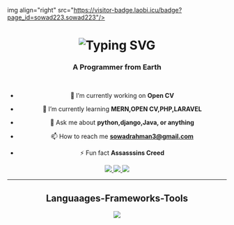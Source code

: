 img align="right" src="https://visitor-badge.laobi.icu/badge?page_id=sowad223.sowad223"/>

<h1 align="center">
  <a heref="https://git.io/typing-svg">
    <img src="https://readme-typing-svg.demolab.com?font=Fira+Code&pause=1000&random=false&width=435&lines=Hi+you+are+on+my+property...." alt="Typing SVG" /></a>
</h1>

<h3 align="center">A Programmer from Earth</h3>

</br>

<div align="center">

  - 🔭 I’m currently working on **Open CV**

  - 🌱 I’m currently learning **MERN,OPEN CV,PHP,LARAVEL**

  - 💬 Ask me about **python,django,Java, or anything**

  - 📫 How to reach me **sowadrahman3@gmail.com**

  - ⚡ Fun fact **Assasssins Creed**

</div>

<div align="center">
  <a href="mailto:sowadrahman3@gmail.com">
    <img src="https://img.shields.io/badge/Gmail-D14836?style=for-the-badge&logo=gmail&logoColor=red" target="_blank/>
  </a>
  <a href="https://codeforces.com/profile/Sowad232" target="_blank">
    <img src="https://img.shields.io/badge/Codeforces-445f9d?style=for-the-badge&logo=Codeforces&logoColor=white" target=_blank/>
  </a>
  <a href="https://www.linkedin.com/in/sowad-rahman-b9b390283/" target=_blank>
    <img src="https://img.shields.io/badge/LinkedIn-0077B5?style=for-the-badge&logo=linkedin&logoColor=white" target=_blank/>
  </a>
</div>

<hr/>

<h2 align="center"> Languaages-Frameworks-Tools</h2
</br>
<div align="center">
  <a href="https://skillicons.dev">
    <img src="https://skillicons.dev/icons?i=java,python,github,opencv,html" /><br>
    <img src="https://skillicons.dev/icons?=django,php,mariadb,mongodb,laravel,mysql,C++,linux />
  </a>
</div> 

    


  
  


